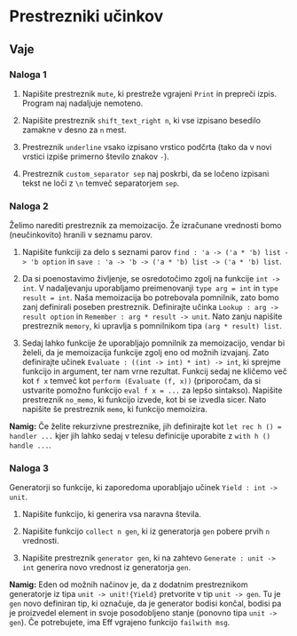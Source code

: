# Prestrezniki učinkov

## Vaje

### Naloga 1

1. Napišite prestreznik `mute`, ki prestreže vgrajeni `Print` in prepreči izpis. Program naj nadaljuje nemoteno. 

2. Napišite prestreznik `shift_text_right n`, ki vse izpisano besedilo zamakne v desno za `n` mest.

3. Prestreznik `underline` vsako izpisano vrstico podčrta (tako da v novi vrstici izpiše primerno število znakov `-`).

4. Prestreznik `custom_separator sep` naj poskrbi, da se ločeno izpisani tekst ne loči z `\n` temveč separatorjem `sep`.

### Naloga 2

Želimo narediti prestreznik za memoizacijo. Že izračunane vrednosti bomo (neučinkovito) hranili v seznamu parov.

1. Napišite funkciji za delo s seznami parov `find : 'a -> ('a * 'b) list -> 'b option` in `save : 'a -> 'b -> ('a * 'b) list -> ('a * 'b) list`.

2. Da si poenostavimo življenje, se osredotočimo zgolj na funkcije `int -> int`. V nadaljevanju uporabljamo preimenovanji `type arg = int` in `type result = int`.
  Naša memoizacija bo potrebovala pomnilnik, zato bomo zanj definirali poseben prestreznik. Definirajte učinka `Lookup : arg -> result option` in `Remember : arg * result -> unit`. Nato zanju napišite prestreznik `memory`, ki upravlja s pomnilnikom tipa `(arg * result) list`.

3. Sedaj lahko funkcije že uporabljajo pomnilnik za memoizacijo, vendar bi želeli, da je memoizacija funkcije zgolj eno od možnih izvajanj. Zato definirajte učinek `Evaluate : ((int -> int) * int) -> int`, ki sprejme funkcijo in argument, ter nam vrne rezultat. 
  Funkcij sedaj ne kličemo več kot `f x` temveč kot `perform (Evaluate (f, x))` (priporočam, da si ustvarite pomožno funkcijo `eval f x = ...` za lepšo sintakso). Napišite prestreznik `no_memo`, ki funkcijo izvede, kot bi se izvedla sicer. Nato napišite še prestreznik `memo`, ki funkcijo memoizira.

**Namig:** Če želite rekurzivne prestreznike, jih definirajte kot `let rec h () = handler ...` kjer jih lahko sedaj v telesu definicije uporabite z `with h () handle ...`.

### Naloga 3

Generatorji so funkcije, ki zaporedoma uporabljajo učinek `Yield : int -> unit`. 

1. Napišite funkcijo, ki generira vsa naravna števila.

2. Napišite funkcijo `collect n gen`, ki iz generatorja `gen` pobere prvih `n` vrednosti.

3. Napišite prestreznik `generator gen`, ki na zahtevo `Generate : unit -> int` generira novo vrednost iz generatorja `gen`.

**Namig:** Eden od možnih načinov je, da z dodatnim prestreznikom generatorje iz tipa `unit -> unit!{Yield}` pretvorite v tip `unit -> gen`. Tu je `gen` novo definiran tip, ki označuje, da je generator bodisi končal, bodisi pa je proizvedel element in svoje posodobljeno stanje (ponovno tipa `unit -> gen`). Če potrebujete, ima Eff vgrajeno funkcijo `failwith msg`.
